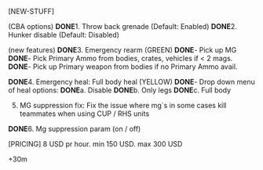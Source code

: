 [NEW-STUFF]

(CBA options)
**DONE**1. Throw back grenade (Default: Enabled)
**DONE**2. Hunker disable (Default: Disabled)

(new features)
**DONE**3. Emergency rearm (GREEN)
**DONE**- Pick up MG
**DONE**- Pick Primary Ammo from bodies, crates, vehicles if  < 2 mags.
**DONE**- Pick up Primary weapon from bodies if no Primary Ammo avail.

**DONE**4. Emergency heal: Full body heal (YELLOW)
**DONE**- Drop down menu of heal options: 
**DONE**a. Disable
**DONE**b. Only legs 
**DONE**c. Full body

5. MG suppression fix:
Fix the issue where mg`s in some cases kill teammates when using CUP / RHS units

**DONE**6. Mg suppression param (on / off)

[PRICING]
8 USD pr hour.
min 150 USD.
max 300 USD

+30m